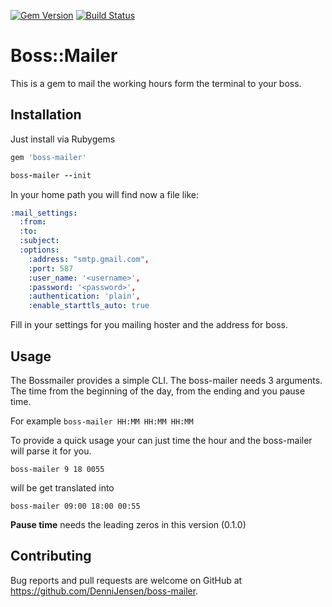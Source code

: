 [![Gem Version](https://badge.fury.io/rb/boss-mailer.svg)](http://badge.fury.io/rb/boss-mailer)
[![Build Status](https://magnum.travis-ci.com/DenniJensen/boss-mailer.svg?token=LXPadLLZHBGUqXF9dTdc)](https://magnum.travis-ci.com/DenniJensen/boss-mailer)

# Boss::Mailer
This is a gem to mail the working hours form the terminal
to your boss.


## Installation

Just install via Rubygems

```ruby
gem 'boss-mailer'
```

```ruby
boss-mailer --init
```

In your home path you will find now a file like:

```yaml
:mail_settings:
  :from:
  :to:
  :subject:
  :options:
    :address: "smtp.gmail.com",
    :port: 587
    :user_name: '<username>',
    :password: '<password>',
    :authentication: 'plain',
    :enable_starttls_auto: true
```
Fill in your settings for you mailing hoster and the address for boss.

## Usage
The Bossmailer provides a simple CLI. The boss-mailer needs 3 arguments.
The time from the beginning of the day, from the ending and you pause time.

For example
`boss-mailer HH:MM HH:MM HH:MM`

To provide a quick usage your can just time the hour and the boss-mailer will
parse it for you.

```
boss-mailer 9 18 0055
```
will be get translated into
```
boss-mailer 09:00 18:00 00:55
```

**Pause time** needs the leading zeros in this version (0.1.0)

## Contributing

Bug reports and pull requests are welcome on GitHub at https://github.com/DenniJensen/boss-mailer.

